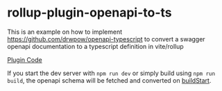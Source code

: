 # rollup-plugin-openapi-to-ts

This is an example on how to implement https://github.com/drwpow/openapi-typescript to convert a swagger openapi documentation to a typescript definition in vite/rollup

[Plugin Code](rollup-plugins/rollup-plugin-openapi-to-ts.js)

If you start the dev server with `npm run dev` or simply build using `npm run build`, the openapi schema will be fetched and converted on [buildStart](https://rollupjs.org/guide/en/#buildstart).